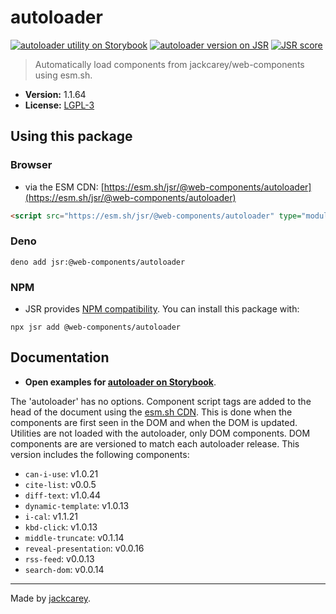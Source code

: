 # autoloader

[![autoloader utility on Storybook](https://cdn.jsdelivr.net/gh/storybookjs/brand@main/badge/badge-storybook.svg)](https://jackcarey.co.uk/web-components/docs/?path=/docs/utilities-autoloader) [![autoloader version on JSR](https://jsr.io/badges/@web-components/autoloader)](https://jsr.io/@web-components/autoloader/versions) [![JSR score](https://jsr.io/badges/@web-components/autoloader/score)](https://jsr.io/@web-components/autoloader/score)

> Automatically load components from jackcarey/web-components using esm.sh.

-   **Version:** 1.1.64
-   **License:** [LGPL-3](./LICENSE.md)

## Using this package

### Browser

-   via the ESM CDN: [https://esm.sh/jsr/@web-components/autoloader](https://esm.sh/jsr/@web-components/autoloader)

```html
<script src="https://esm.sh/jsr/@web-components/autoloader" type="module"></script>
```

### Deno

```
deno add jsr:@web-components/autoloader
```

### NPM

-   JSR provides [NPM compatibility](https://jsr.io/docs/npm-compatibility). You can install this package with:

```
npx jsr add @web-components/autoloader
```

## Documentation

-   **Open examples for [autoloader on Storybook](https://jackcarey.co.uk/web-components/docs/?path=/docs/utilities-autoloader)**.

The 'autoloader' has no options.
Component script tags are added to the head of the document using the [esm.sh CDN](https://esm.sh/). 
This is done when the components are first seen in the DOM and when the DOM is updated.
Utilities are not loaded with the autoloader, only DOM components.
DOM components are are versioned to match each autoloader release.
This version includes the following components:

- `can-i-use`: v1.0.21
- `cite-list`: v0.0.5
- `diff-text`: v1.0.44
- `dynamic-template`: v1.0.13
- `i-cal`: v1.1.21
- `kbd-click`: v1.0.13
- `middle-truncate`: v0.1.14
- `reveal-presentation`: v0.0.16
- `rss-feed`: v0.0.13
- `search-dom`: v0.0.14



---

Made by [jackcarey](https://jackcarey.co.uk).
